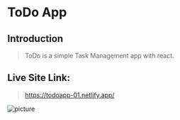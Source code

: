 # ToDo App

## Introduction
> ToDo is a simple Task Management app with react. 

## Live Site Link: 

> https://todoapp-01.netlify.app/

![picture](https://i.ibb.co/dDXTJGg/Annotation-2021-03-22-031423.png)
